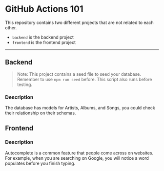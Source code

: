 # GitHub Actions 101

This repository contains two different projects that are not related to each other.

- `backend` is the backend project
- `frontend` is the frontend project

<hr />

## Backend

> Note: This project contains a seed file to seed your database. Remember to use `npm run seed` before. This script also runs before testing.

### Description

The database has models for Artists, Albums, and Songs, you could check their relationship on their schemas.

## Frontend

### Description

Autocomplete is a common feature that people come across on websites. For example, when you are searching on Google, you will notice a word populates before you finish typing.
